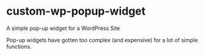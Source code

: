 # custom-wp-popup-widget
A simple pop-up widget for a WordPress Site



Pop-up widgets have gotten too complex (and expensive) for a lot of simple functions. 
